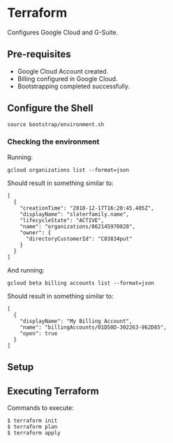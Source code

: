 # Terraform

Configures Google Cloud and G-Suite.

## Pre-requisites

 - Google Cloud Account created.
 - Billing configured in Google Cloud.
 - Bootstrapping completed successfully.
 
## Configure the Shell

    source bootstrap/environment.sh

### Checking the environment

Running:

    gcloud organizations list --format=json

Should result in something similar to:

    [                                              
      {                                            
        "creationTime": "2018-12-17T16:20:45.405Z",
        "displayName": "slaterfamily.name",        
        "lifecycleState": "ACTIVE",                
        "name": "organizations/862145970828",      
        "owner": {                                 
          "directoryCustomerId": "C03834put"       
        }                                          
      }                                            
    ]                                              

And running:

    gcloud beta billing accounts list --format=json

Should result in something similar to:

    [          
      {          
        "displayName": "My Billing Account",
        "name": "billingAccounts/01D50D-302263-962D85",
        "open": true                
      }                                           
    ]

## Setup 

## Executing Terraform

Commands to execute:

    $ terraform init
    $ terraform plan
    $ terraform apply
